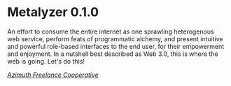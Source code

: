 # Metalyzer 0.1.0

An effort to consume the entire internet as one sprawling heterogenous web service,
perform feats of programmatic alchemy, and present intuitive and powerful role-based
interfaces to the end user, for their empowerment and enjoyment. In a nutshell best 
described as Web 3.0, this is where the web is going. Let's do this!

[*Azimuth Freelance Cooperative*](http://azimuthonline.com/) 